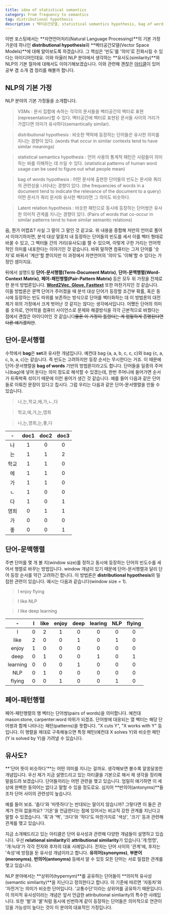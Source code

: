 ```yaml
---
title: idea of statistical semantics
category: From frequency to semantics
tag: distributional hypothesis
description : 벡터공간모델, statistical semantics hypothesis, bag of words, Latent relation, 단어 문서 행렬, Term Document Matrix, 단어 문맥행렬, Word Context Matrix, 페어 패턴 행렬, Pair Pattern Matrix, 유사도, similarity
---
```


이번 포스팅에서는 **자연언어처리(Natural Language Processing)**의 기본 가정 가운데 하나인 **distributional hypothesis**와 **벡터공간모델(Vector Space Models)**에 대해 알아보도록 하겠습니다. 그 핵심은 '빈도'를 '의미'로 진화시킬 수 있다는 아이디어인데요. 이와 아울러 NLP 분야에서 생각하는 **유사도(similarity)**와 NLP의 기본 절차에 대해서도 이야기해보겠습니다. 이와 관련해 괜찮은 [아티클](http://www.jair.org/media/2934/live-2934-4846-jair.pdf)이 있어 공부 겸 소개 겸 정리를 해볼까 합니다. 



## NLP의 기본 가정

NLP 분야의 기본 가정들을 소개합니다.

> VSMs : 문서 집합에 속하는 각각의 문서들을 벡터공간의 벡터로 표현(representation)할 수 있다. 벡터공간에 벡터로 표현된 문서들 사이의 거리가 가깝다면 의미가 유사하다(semantically similar).

> distributional hypothesis : 비슷한 맥락에 등장하는 단어들은 유사한 의미를 지니는 경향이 있다. (words that occur in similar contexts tend to have similar meanings)

> statistical semantics hypothesis : 언어 사용의 통계적 패턴은 사람들이 의미하는 바를 이해하는 데 쓰일 수 있다. (statistical patterns of human word usage can be used to figure out what people mean)

> bag of words hypothesis : 어떤 문서에 출현한 단어들의 빈도는 문서와 쿼리의 관련성을 나타내는 경향이 있다. (the frequencies of words in a document tend to indicate the relevance of the document to a query) 어떤 문서가 쿼리 문서와 유사한 벡터라면 그 의미도 비슷하다.

> Latent relation hypothesis : 비슷한 패턴으로 동시에 등장하는 단어쌍은 유사한 의미적 관계를 지니는 경향이 있다. (Pairs of words that co-occur in similar patterns tend to have similar semantic relations)

음, 뭔가 어렵죠? 사실 그 말이 그 말인 것 같고요. 위 내용을 종합해 저만의 언어로 풀어서 이야기하자면, 분석 대상 말뭉치 내 등장하는 단어들의 빈도를 세서 이를 벡터 형태로 바꿀 수 있고, 그 벡터들 간의 거리(유사도)를 잴 수 있으며, 이렇게 구한 거리는 언어학적인 의미를 내포한다는 이야기인 것 같습니다. 바꿔 말하면 컴퓨터는 그저 단어를 '숫자'로 바꿔서 '계산'할 뿐이지만 이 과정에서 자연언어의 '의미'도 '이해'할 수 있다는 가정인 셈이지요. 

뒤에서 설명드릴 **단어-문서행렬(Term-Document Matrix)**, **단어-문맥행렬(Word-Context Matrix)**,  **페어-패턴행렬(Pair-Pattern Matrix)** 등은 모두 위 가정을 전제로 한 분석 방법론입니다. [**Word2Vec, Glove, Fasttext**](https://ratsgo.github.io/from%20frequency%20to%20semantics/2017/03/11/embedding/) 또한 마찬가지인 것 같습니다. 이들 방법론은 문맥 단어가 주어졌을 때 분석 대상 단어가 등장할 조건부 확률, 혹은 동시에 등장하는 빈도 따위를 보존하는 방식으로 단어를 벡터화하는 데 이 방법론의 대전제가 위의 가정에서 크게 벗어난 것 같지는 않다는 생각에서입니다. 어쨌든 단어의 의미를 숫자로, 언어학을 컴퓨터 사이언스로 문제와 해결방식을 각각 근본적으로 바꿨다는 점에서 괜찮은 아이디어인 것 같습니다~~물론 이 가정이 틀렸다는 게 엄밀하게 증명된다면 다른 얘기겠지만~~.



## 단어-문서행렬

수학에서 **bag**은 **set**과 유사한 개념입니다. 예컨대 bag {a, a, b, c, c, c}와 bag {c, a, c, b, a, c}는 같습니다. 즉 빈도는 고려하지만 등장 순서는 무시한다는 거죠. 이 때문에 단어-문서행렬을 **bag of words** 기반의 방법론이라고도 합니다. 단어들을 일종의 주머니(bag)에 넣어 둔다는 의미 정도로 해석할 수 있겠는데, 한번 주머니에 들어가면 순서가 뒤죽박죽 섞이기 때문에 이런 용어가 생긴 것 같습니다. 예를 들어 다음과 같은 단어들로 이뤄진 문장이 있다고 칩시다. 그럼 우리는 다음과 같은 단어-문서행렬을 만들 수 있습니다.

> 나,는,학교,에,가,ㄴ,다

> 학교,에,가,는,영희

> 나,는,영희,는,좋,다

|  -   | doc1 | doc2 | doc3 |
| :--: | :--: | :--: | :--: |
|  나   |  1   |  0   |  0   |
|  는   |  1   |  1   |  2   |
|  학교  |  1   |  1   |  0   |
|  에   |  1   |  1   |  0   |
|  가   |  1   |  1   |  0   |
|  ㄴ   |  1   |  0   |  0   |
|  다   |  1   |  0   |  1   |
|  영희  |  0   |  1   |  1   |
|  가   |  0   |  0   |  0   |
|  좋   |  0   |  0   |  1   |





## 단어-문맥행렬

주변 단어를 몇 개 볼 지(window size)를 정하고 동시에 등장하는 단어의 빈도수를 세어서 행렬로 바꾸는 방법입니다. window 개념이 있기 때문에 단어-문서행렬과 달리 단어 등장 순서를 약간 고려하긴 합니다. 이 방법론은 **distributional hypothesis**와 밀접한 관련이 있습니다. 예시는 다음과 같습니다(window size = 1).

> I enjoy flying

> I like NLP

> I like deep learning

|    -     |  I   | like | enjoy | deep | learing | NLP  | flying |
| :------: | :--: | :--: | :---: | :--: | :-----: | :--: | :----: |
|    I     |  0   |  2   |   1   |  0   |    0    |  0   |   0    |
|   like   |  2   |  0   |   0   |  1   |    0    |  1   |   0    |
|  enjoy   |  1   |  0   |   0   |  0   |    0    |  0   |   0    |
|   deep   |  0   |  1   |   0   |  0   |    1    |  0   |   1    |
| learning |  0   |  0   |   0   |  1   |    0    |  0   |   0    |
|   NLP    |  0   |  1   |   0   |  0   |    0    |  0   |   0    |
|  flying  |  0   |  0   |   1   |  0   |    0    |  1   |   0    |





## 페어-패턴행렬

페어-패턴행렬의 행 벡터는 단어쌍(pairs of words)을 의미합니다. 예컨대 mason:stone, carpenter:word 따위가 되겠죠. 단어쌍에 대응되는 열 벡터는 해당 단어쌍과 함께 나타나는 패턴(patterns)을 뜻합니다. "X cuts Y", "X works with Y" 등입니다. 이 행렬을 제대로 구축해놓으면 특정 패턴(예컨대 X solves Y)와 비슷한 패턴(Y is solved by Y)을 가려낼 수 있습니다.





## 유사도?

**'단어 뜻이 비슷하다'**는 어떤 의미를 지니는 걸까요. 생각해보면 볼수록 알쏭달쏭한 개념입니다. 우선 제가 지금 설명드리고 있는 아티클을 기본으로 해서 제 생각을 정리해 말씀드려 보겠습니다. 단어들끼리는 어떤 관련을 맺고 있습니다. 엄밀히 얘기하면 이 세상에 완벽한 동의어는 없다고 말할 수 있을 정도로요. 심지어 **반의어(antonyms)**들조차 단어 사이의 관련성이 높습니다. 

예를 들어 보죠. '춥다'와 '따뜻하다'는 반대되는 말이지 않습니까? 그렇다면 이 둘은 관계가 전혀 없을까요? '기온'을 언급한다는 점에 있어서는 비교적 강한 관계를 지닌다고 말할 수 있겠습니다. '흑'과 '백', '크다'와 '작다'도 마찬가지로 '색상', '크기' 등과 관련해 관계를 맺고 있습니다.

지금 소개해드리고 있는 아티클은 단어 유사성과 관련해 다양한 개념들이 설명하고 있습니다. 우선 **relational similarity**와 **attributional similarity**가 있습니다.'개:멍멍', '개:늑대'가 각각 전자와 후자의 대표 사례입니다. 전자는 단어 사이의 '관계'에, 후자는 '속성'에 방점을 둔 유사성 개념이라고 합니다. **유의어(synonyms)**, **부분어(meronyms)**, **반의어(antonyms)** 등에서 알 수 있듯 모든 단어는 서로 밀접한 관계를 맺고 있습니다.

NLP 분야에서는 **상위어(hypernym)**를 공유하는 단어들이 **의미적 유사성(semantic simliarity)**을 지닌다고 정의한다고 합니다. 이 기준에 따르면 '자동차'와 '자전거'는 의미가 비슷한 단어입니다. '교통수단'이라는 상위어를 공유하기 때문입니다. 이 의미적 유사성이라는 개념은 앞서 언급한 attributional simliarity의 특수한 사례입니다. 또한 '벌'과 '꿀'처럼 동시에 빈번하게 같이 등장하는 단어들은 의미적으로 연관이 있을 가능성이 높다는 것이 이 분야의 대표적인 가정입니다.
